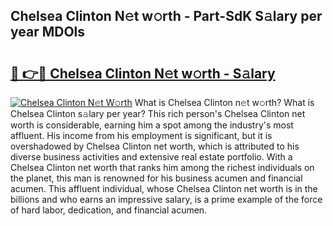 ## Chelsea Clinton N𝚎t w𝚘rth - Part-SdK S𝚊lary per year MDOls

# <h2><a href="http://gc00sx.nevu.top/?p=Chelsea+Clinton">🔗 👉🔴 Chelsea Clinton N𝚎t w𝚘rth - S𝚊lary</a></h2>

[![Chelsea Clinton N𝚎t W𝚘rth](https://i.imgur.com/Oavwk0R.jpeg)](http://gc00sx.nevu.top/?p=Chelsea+Clinton)
What is Chelsea Clinton n𝚎t w𝚘rth? What is Chelsea Clinton s𝚊lary per year?
This rich person's Chelsea Clinton net worth is considerable, earning him a spot among the industry's most affluent. His income from his employment is significant, but it is overshadowed by Chelsea Clinton net worth, which is attributed to his diverse business activities and extensive real estate portfolio. With a Chelsea Clinton net worth that ranks him among the richest individuals on the planet, this man is renowned for his business acumen and financial acumen. This affluent individual, whose Chelsea Clinton net worth is in the billions and who earns an impressive salary, is a prime example of the force of hard labor, dedication, and financial acumen.
